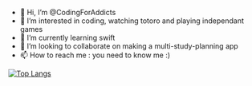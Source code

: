 - 👋 Hi, I’m @CodingForAddicts
- 👀 I’m interested in coding, watching totoro and playing independant games
- 🌱 I’m currently learning swift
- 💞️ I’m looking to collaborate on making a multi-study-planning app
- 📫 How to reach me : you need to know me :)


[![Top Langs](https://readme-stats2-nine.vercel.app/api/top-langs/?username=codingforaddicts&layout=compact)](https://github.com/codingforaddicts)

<!---
CodingForAddicts/CodingForAddicts is a ✨ special ✨ repository
--->
